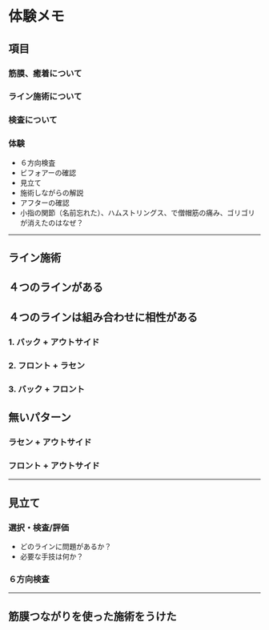 
# 体験メモ

## 項目

### 筋膜、癒着について
### ライン施術について
### 検査について
### 体験
- ６方向検査
- ビフォアーの確認
- 見立て
- 施術しながらの解説
- アフターの確認
- 小指の関節（名前忘れた）、ハムストリングス、で僧帽筋の痛み、ゴリゴリが消えたのはなぜ？


---



## ライン施術

## ４つのラインがある

## ４つのラインは組み合わせに相性がある

### 1. バック + アウトサイド

### 2. フロント + ラセン

### 3. バック + フロント

## 無いパターン
### ラセン + アウトサイド
### フロント + アウトサイド

---

## 見立て

### 選択・検査/評価

- どのラインに問題があるか？
- 必要な手技は何か？

### ６方向検査



---

## 筋膜つながりを使った施術をうけた
